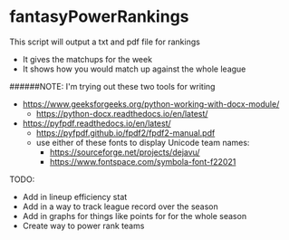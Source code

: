 # fantasyPowerRankings
This script will output a txt and pdf file for rankings

- It gives the matchups for the week
- It shows how you would match up against the whole league

######NOTE: I'm trying out these two tools for writing
- https://www.geeksforgeeks.org/python-working-with-docx-module/
  - https://python-docx.readthedocs.io/en/latest/
- https://pyfpdf.readthedocs.io/en/latest/
  - https://pyfpdf.github.io/fpdf2/fpdf2-manual.pdf
  - use either of these fonts to display Unicode team names: 
    - https://sourceforge.net/projects/dejavu/
    - https://www.fontspace.com/symbola-font-f22021

TODO:
- Add in lineup efficiency stat
- Add in a way to track league record over the season
- Add in graphs for things like points for for the whole season
- Create way to power rank teams